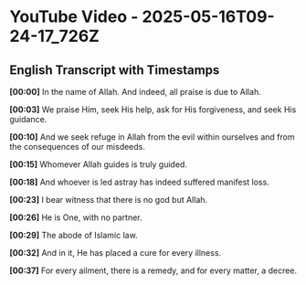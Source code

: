 # YouTube Video - 2025-05-16T09-24-17_726Z

## English Transcript with Timestamps

**[00:00]** In the name of Allah. And indeed, all praise is due to Allah.

**[00:03]** We praise Him, seek His help, ask for His forgiveness, and seek His guidance.

**[00:10]** And we seek refuge in Allah from the evil within ourselves and from the consequences of our misdeeds.

**[00:15]** Whomever Allah guides is truly guided.

**[00:18]** And whoever is led astray has indeed suffered manifest loss.

**[00:23]** I bear witness that there is no god but Allah.

**[00:26]** He is One, with no partner.

**[00:29]** The abode of Islamic law.

**[00:32]** And in it, He has placed a cure for every illness.

**[00:37]** For every ailment, there is a remedy, and for every matter, a decree.

